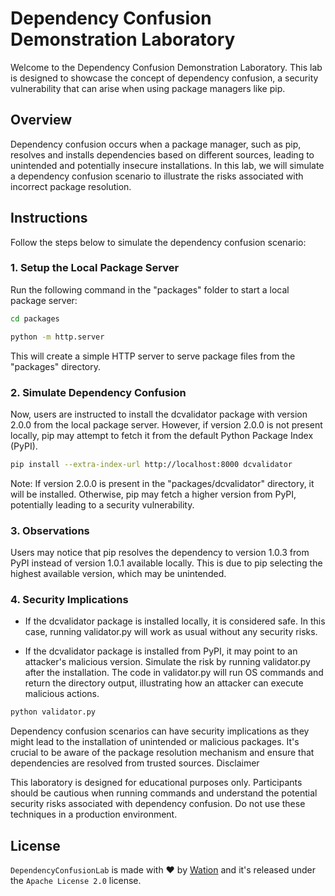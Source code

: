 # Dependency Confusion Demonstration Laboratory

Welcome to the Dependency Confusion Demonstration Laboratory. This lab is designed to showcase the concept of dependency confusion, a security vulnerability that can arise when using package managers like pip.

## Overview

Dependency confusion occurs when a package manager, such as pip, resolves and installs dependencies based on different sources, leading to unintended and potentially insecure installations. In this lab, we will simulate a dependency confusion scenario to illustrate the risks associated with incorrect package resolution.

## Instructions

Follow the steps below to simulate the dependency confusion scenario:

### 1. Setup the Local Package Server

Run the following command in the "packages" folder to start a local package server:

```bash
cd packages
```
```bash
python -m http.server
```

This will create a simple HTTP server to serve package files from the "packages" directory.

### 2. Simulate Dependency Confusion

Now, users are instructed to install the dcvalidator package with version 2.0.0 from the local package server. However, if version 2.0.0 is not present locally, pip may attempt to fetch it from the default Python Package Index (PyPI).

```bash
pip install --extra-index-url http://localhost:8000 dcvalidator
```

Note: If version 2.0.0 is present in the "packages/dcvalidator" directory, it will be installed. Otherwise, pip may fetch a higher version from PyPI, potentially leading to a security vulnerability.

### 3. Observations

Users may notice that pip resolves the dependency to version 1.0.3 from PyPI instead of version 1.0.1 available locally. This is due to pip selecting the highest available version, which may be unintended.

### 4. Security Implications

- If the dcvalidator package is installed locally, it is considered safe. In this case, running validator.py will work as usual without any security risks.

- If the dcvalidator package is installed from PyPI, it may point to an attacker's malicious version. Simulate the risk by running validator.py after the installation. The code in validator.py will run OS commands and return the directory output, illustrating how an attacker can execute malicious actions.

```bash
python validator.py
```

Dependency confusion scenarios can have security implications as they might lead to the installation of unintended or malicious packages. It's crucial to be aware of the package resolution mechanism and ensure that dependencies are resolved from trusted sources.
Disclaimer

This laboratory is designed for educational purposes only. Participants should be cautious when running commands and understand the potential security risks associated with dependency confusion. Do not use these techniques in a production environment.

## License

`DependencyConfusionLab` is made with ♥  by [Wation](https://github.com/TheWation) and it's released under the `Apache License 2.0` license.